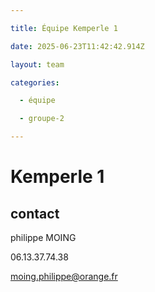 ```yaml
---

title: Équipe Kemperle 1

date: 2025-06-23T11:42:42.914Z

layout: team

categories:

  - équipe

  - groupe-2

---
```


# Kemperle 1



## contact 

philippe MOING

06.13.37.74.38 

moing.philippe@orange.fr

